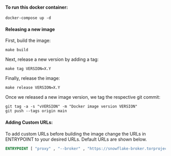 #### To run this docker container:
``` 
docker-compose up -d
```

#### Releasing a new image
First, build the image:
```
make build
```
Next, release a new version by adding a tag:
```
make tag VERSION=X.Y
```
Finally, release the image:
```
make release VERSION=X.Y
```
Once we released a new image version, we tag the respective git commit:
```
git tag -a -s "vVERSION" -m "Docker image version VERSION"
git push --tags origin main
```

#### Adding Custom URLs:
To add custom URLs before building the image change the URLs in ENTRYPOINT to your desired URLs. Default URLs are shown below.

``` dockerfile
ENTRYPOINT [ "proxy" , "--broker" , "https://snowflake-broker.torproject.net/" , "--relay" , "wss://snowflake.torproject.net/" ]

```
